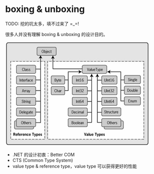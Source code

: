 # boxing & unboxing

TODO: 挖的坑太多，填不过来了 =_=!

很多人并没有理解 boxing & unboxing 的设计目的。

![](images/2019_04_01_boxing_and_unboxing/common_type_system.png)

 * .NET 的设计初衷：Better COM
 * CTS (Common Type System)
 * value type & reference type，value type 可以获得更好的性能
